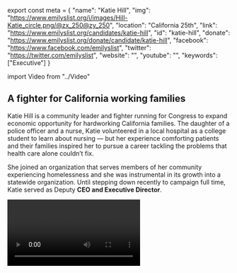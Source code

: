 export const meta = {
  "name": "Katie Hill",
  "img": "https://www.emilyslist.org/i/images/Hill-Katie_circle.png/@zx_250@zy_250",
  "location": "California 25th",
  "link": "https://www.emilyslist.org/candidates/katie-hill",
  "id": "katie-hill",
  "donate": "https://www.emilyslist.org/donate/candidate/katie-hill",
  "facebook": "https://www.facebook.com/emilyslist",
  "twitter": "https://twitter.com/emilyslist",
  "website": "",
  "youtube": "",
  "keywords": ["Executive"]
}

import Video from "../Video"

## A fighter for California working families

Katie Hill is a community leader and fighter running for Congress to expand economic opportunity for hardworking California families. The daughter of a police officer and a nurse, Katie volunteered in a local hospital as a college student to learn about nursing — but her experience comforting patients and their families inspired her to pursue a career tackling the problems that health care alone couldn’t fix.

She joined an organization that serves members of her community experiencing homelessness and she was instrumental in its growth into a statewide organization. Until stepping down recently to campaign full time, Katie served as Deputy **CEO and Executive Director**.

<Video id="4N5ObWQQS4c" />


She **oversaw hundreds of government contracts** and partnered with public and private agencies across the state to better serve the needs of the most vulnerable Californians. This experience makes her perfectly suited to be a good steward of California tax dollars and smart government spending.

A lifelong resident of California’s 25th Congressional District, Katie lives in Agua Dulce with her husband on their farm for rescue animals.


## A champion for expanding economic opportunity

Katie is running to expand economic opportunity, to help create good paying jobs, and to fight for California's working families. When elected, she will champion policies that give all Californians the chance to thrive. As a lifelong Californian, Katie knows firsthand how seriously high housing costs threaten Golden State families' economic security, and when elected, she will fight tirelessly to increase housing affordability for working families. Katie is a powerful advocate for increasing all Californians’ access to health care, and through her life’s work serving people experiencing homelessness she has seen how health care — including mental health care services and addiction treatment — can transform the lives of the most vulnerable members of our communities. When elected, she will fight back against Republicans’ attempts to undo the progress we’ve worked so hard to make — and she will work tirelessly to move California forward for all working families.

<Video id="AV3jPLoJyE4" />

## An opportunity to flip a seat

Katie is challenging incumbent Republican Congressman Steve Knight, an extremist who has spent his time in office advancing a dangerous agenda that hurts the hardworking families he was elected to serve. Hillary Clinton outperformed Donald Trump by nearly seven points in this district in 2016, and this race is a must-win on our path to taking back the House. Katie is running a strong campaign, and she has what it takes to hold Knight accountable for his record of failure. The GOP won’t give this seat up without a fight, and she needs our help to win this high-stakes races. Let’s show Katie our full support and help send this champion for California working families to Congress — and let’s take back the House in 2018.

